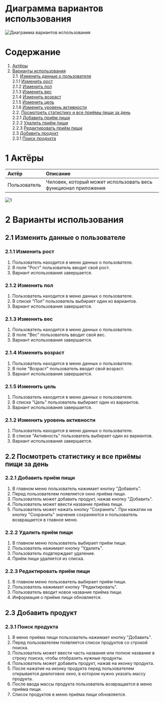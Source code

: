 # Диаграмма вариантов использования

![Диаграмма вариантов использования]()

# Содержание

1. [Актёры](#1) <br>
2. [Варианты использования](#2) <br>
    2.1. [Изменить данные о пользователе](#2.1) <br>
      2.1.1 [Изменить рост](#2.1.1) <br>
      2.1.2 [Изменить пол](#2.1.2) <br>
      2.1.3 [Изменить вес](#2.1.3) <br>
      2.1.4 [Изменить возраст](#2.1.4) <br>
      2.1.5 [Изменить цель](#2.1.5) <br>
      2.1.6 [Изменить уровень активности](#2.1.6) <br>
    2.2. [Посмотреть статистику и все приёмы пищи за день](#2.2) <br>
      2.2.1 [Добавить приём пищи](#2.2.1) <br>
      2.2.2 [Удалить приём пищи](#2.2.3) <br>
      2.2.3 [Редактировать приём пищи](#2.2.4) <br>
    2.3 [Добавить продукт](#2.3) <br>
      2.3.1 [Поиск продукта](#2.3.1)<br>
    
 <a name="1"/>
 
 # 1 Актёры
 
| Актёр | Описание |
|:--|:--|
| Пользователь | Человек, который может использовать весь функционал приложения |

![1](https://github.com/eugeen3/TRITPO_Project/blob/master/Images/Diagrams/UseCase.png)

<a name="2"/>

# 2 Варианты использования

<a name="2.1"/>

## 2.1 Изменить данные о пользователе

<a name="2.1.1"/>

### 2.1.1 Изменить рост
1. Пользователь находится в меню данных о пользователе.<br>
2. В поле "Рост" пользователь вводит свой рост.<br>
3. Вариант использования завершается.<br>

<a name="2.1.2"/>

### 2.1.2 Изменить пол
1. Пользователь находится в меню данных о пользователе.<br>
2. В списке "Пол" пользователь выбирает один из вариантов.<br>
3. Вариант использования завершается.<br>

<a name="2.1.3"/>

### 2.1.3 Изменить вес
1. Пользователь находится в меню данных о пользователе.<br>
2. В поле "Вес" пользователь вводит свой вес.<br>
3. Вариант использования завершается.<br>

<a name="2.1.4"/>

### 2.1.4 Изменить возраст
1. Пользователь находится в меню данных о пользователе.<br>
2. В поле "Возраст" пользователь вводит свой возраст.<br>
3. Вариант использования завершается.<br>

<a name="2.1.5"/>

### 2.1.5 Изменить цель
1. Пользователь находится в меню данных о пользователе.<br>
2. В списке "Цель" пользователь выбирает один из вариантов.<br>
3. Вариант использования завершается.<br>

<a name="2.1.2"/>

### 2.1.2 Изменить уровень активности
1. Пользователь находится в меню данных о пользователе.<br>
2. В списке "Активность" пользователь выбирает один из вариантов.<br>
3. Вариант использования завершается.<br>

<a name="2.2"/>

## 2.2 Посмотреть статистику и все приёмы пищи за день

<a name="2.2.1"/>

### 2.2.1 Добавить приём пищи
1. В главном меню пользователь нажимает кнопку "Добавить".<br>
2. Перед пользователем появляется окно приёма пищи.<br>
3. Пользователь может добавить продукт, нажав кнопку "Добавить".<br>
4. Пользователь может ввести название приёма пищи.<br>
5. Пользователь может нажать кнопку "Сохранить". При нажатии на кнопку "Сохранить" значения сохраняются и пользователь возвращается в главное меню.<br>

<a name="2.2.2"/>

### 2.2.2 Удалить приём пищи
1. В главном меню пользователь выбирает приём пищи.<br>
2. Пользователь нажимает кнопку "Удалить".<br>
3. Пользователь подвтерждает удаление.<br>
4. Приём пищи удаляется из списка.<br>

<a name="2.2.3"/>

### 2.2.3 Редактировать приём пищи
1. В главном меню пользователь выбирает приём пищи.<br>
2. Пользователь нажимает кнопку "Редактировать".<br>
3. Пользователь вводит новое название приёма пищи.<br>
4. Информация о приёме пищи обновляется.<br>

<a name="2.3"/>

## 2.3 Добавить продукт

<a name="2.3.1"/>

### 2.3.1 Поиск продукта
1. В меню  приёма пищи пользователь нажимает кнопку "Добавить".<br>
2. Перед пользователем появляется список продуктов со строкой поиска.<br>
3. Пользователь может ввести часть названия или полное название в строку поиска, чтобы отобразить нужные продукты.<br>
4. Пользователь может добавить продукт, нажав на иконку продукта.<br>
5. После нажатия на иконку продукта перед пользователем открывается диалоговое окно, в котором нужно указать массу продукта.<br>
6. После ввода массы продукта пользователь возвращается в меню приёма пищи.<br>
7. Список продуктов в меню приёма пищи обновляется.<br>
